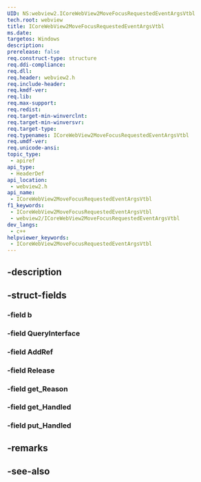 ```yaml
---
UID: NS:webview2.ICoreWebView2MoveFocusRequestedEventArgsVtbl
tech.root: webview
title: ICoreWebView2MoveFocusRequestedEventArgsVtbl
ms.date: 
targetos: Windows
description: 
prerelease: false
req.construct-type: structure
req.ddi-compliance: 
req.dll: 
req.header: webview2.h
req.include-header: 
req.kmdf-ver: 
req.lib: 
req.max-support: 
req.redist: 
req.target-min-winverclnt: 
req.target-min-winversvr: 
req.target-type: 
req.typenames: ICoreWebView2MoveFocusRequestedEventArgsVtbl
req.umdf-ver: 
req.unicode-ansi: 
topic_type:
 - apiref
api_type:
 - HeaderDef
api_location:
 - webview2.h
api_name:
 - ICoreWebView2MoveFocusRequestedEventArgsVtbl
f1_keywords:
 - ICoreWebView2MoveFocusRequestedEventArgsVtbl
 - webview2/ICoreWebView2MoveFocusRequestedEventArgsVtbl
dev_langs:
 - c++
helpviewer_keywords:
 - ICoreWebView2MoveFocusRequestedEventArgsVtbl
---
```


## -description

## -struct-fields

### -field b

### -field QueryInterface

### -field AddRef

### -field Release

### -field get_Reason

### -field get_Handled

### -field put_Handled

## -remarks

## -see-also

